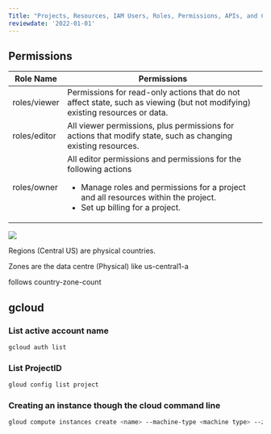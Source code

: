 ```yaml
---
Title: "Projects, Resources, IAM Users, Roles, Permissions, APIs, and Cloud Shell"
reviewdate: '2022-01-01'
---
```


## Permissions


| Role Name    | Permissions                                                                                                                                                                                               |
|--------------|-----------------------------------------------------------------------------------------------------------------------------------------------------------------------------------------------------------|
| roles/viewer | Permissions for read-only actions that do not affect state, such as viewing (but not modifying) existing resources or data.                                                                               |
| roles/editor | All viewer permissions, plus permissions for actions that modify state, such as changing existing resources.                                                                                              |
| roles/owner  | All editor permissions and permissions for the following actions <ul><li>Manage roles and permissions for a project and all resources within the project.</li><li>Set up billing for a project.</li></ul> |

![](https://cdn.qwiklabs.com/BErmNT8ZIzd5yqxO0lEJj8lAlKT3jKC%2BtI%2Byj3OSKDA%3D)


Regions (Central US) are physical countries.

Zones are the data centre (Physical) like us-central1-a

follows country-zone-count


## gcloud

### List active account name

```bash
gcloud auth list
```

### List ProjectID
```bash
gloud config list project
```

### Creating an instance though the cloud command line

```bash
gloud compute instances create <name> --machine-type <machine type> --zone <see zone location>
```
